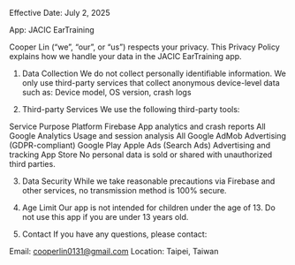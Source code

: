 Effective Date: July 2, 2025

App: JACIC EarTraining

Cooper Lin (“we”, “our”, or “us”) respects your privacy. This Privacy Policy explains how we handle your data in the JACIC EarTraining app.

1. Data Collection
We do not collect personally identifiable information. We only use third-party services that collect anonymous device-level data such as:
Device model, OS version, crash logs

3. Third-party Services
We use the following third-party tools:

Service	Purpose	Platform
Firebase	App analytics and crash reports	All
Google Analytics	Usage and session analysis	All
Google AdMob	Advertising (GDPR-compliant)	Google Play
Apple Ads (Search Ads)	Advertising and tracking	App Store
No personal data is sold or shared with unauthorized third parties.

3. Data Security
While we take reasonable precautions via Firebase and other services, no transmission method is 100% secure.

4. Age Limit
Our app is not intended for children under the age of 13. Do not use this app if you are under 13 years old.

5. Contact
If you have any questions, please contact:

Email: cooperlin0131@gmail.com
Location: Taipei, Taiwan
